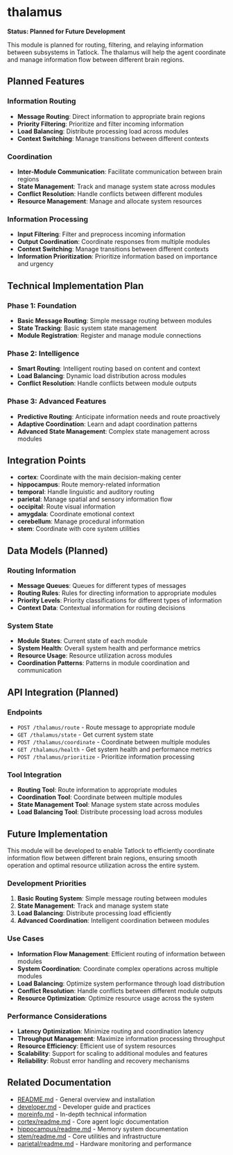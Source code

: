 # thalamus

**Status: Planned for Future Development**

This module is planned for routing, filtering, and relaying information between subsystems in Tatlock. The thalamus will help the agent coordinate and manage information flow between different brain regions.

## Planned Features

### Information Routing
- **Message Routing**: Direct information to appropriate brain regions
- **Priority Filtering**: Prioritize and filter incoming information
- **Load Balancing**: Distribute processing load across modules
- **Context Switching**: Manage transitions between different contexts

### Coordination
- **Inter-Module Communication**: Facilitate communication between brain regions
- **State Management**: Track and manage system state across modules
- **Conflict Resolution**: Handle conflicts between different modules
- **Resource Management**: Manage and allocate system resources

### Information Processing
- **Input Filtering**: Filter and preprocess incoming information
- **Output Coordination**: Coordinate responses from multiple modules
- **Context Switching**: Manage transitions between different contexts
- **Information Prioritization**: Prioritize information based on importance and urgency

## Technical Implementation Plan

### Phase 1: Foundation
- **Basic Message Routing**: Simple message routing between modules
- **State Tracking**: Basic system state management
- **Module Registration**: Register and manage module connections

### Phase 2: Intelligence
- **Smart Routing**: Intelligent routing based on content and context
- **Load Balancing**: Dynamic load distribution across modules
- **Conflict Resolution**: Handle conflicts between module outputs

### Phase 3: Advanced Features
- **Predictive Routing**: Anticipate information needs and route proactively
- **Adaptive Coordination**: Learn and adapt coordination patterns
- **Advanced State Management**: Complex state management across modules

## Integration Points

- **cortex**: Coordinate with the main decision-making center
- **hippocampus**: Route memory-related information
- **temporal**: Handle linguistic and auditory routing
- **parietal**: Manage spatial and sensory information flow
- **occipital**: Route visual information
- **amygdala**: Coordinate emotional context
- **cerebellum**: Manage procedural information
- **stem**: Coordinate with core system utilities

## Data Models (Planned)

### Routing Information
- **Message Queues**: Queues for different types of messages
- **Routing Rules**: Rules for directing information to appropriate modules
- **Priority Levels**: Priority classifications for different types of information
- **Context Data**: Contextual information for routing decisions

### System State
- **Module States**: Current state of each module
- **System Health**: Overall system health and performance metrics
- **Resource Usage**: Resource utilization across modules
- **Coordination Patterns**: Patterns in module coordination and communication

## API Integration (Planned)

### Endpoints
- `POST /thalamus/route` - Route message to appropriate module
- `GET /thalamus/state` - Get current system state
- `POST /thalamus/coordinate` - Coordinate between multiple modules
- `GET /thalamus/health` - Get system health and performance metrics
- `POST /thalamus/prioritize` - Prioritize information processing

### Tool Integration
- **Routing Tool**: Route information to appropriate modules
- **Coordination Tool**: Coordinate between multiple modules
- **State Management Tool**: Manage system state across modules
- **Load Balancing Tool**: Distribute processing load across modules

## Future Implementation

This module will be developed to enable Tatlock to efficiently coordinate information flow between different brain regions, ensuring smooth operation and optimal resource utilization across the entire system.

### Development Priorities
1. **Basic Routing System**: Simple message routing between modules
2. **State Management**: Track and manage system state
3. **Load Balancing**: Distribute processing load efficiently
4. **Advanced Coordination**: Intelligent coordination between modules

### Use Cases
- **Information Flow Management**: Efficient routing of information between modules
- **System Coordination**: Coordinate complex operations across multiple modules
- **Load Balancing**: Optimize system performance through load distribution
- **Conflict Resolution**: Handle conflicts between different module outputs
- **Resource Optimization**: Optimize resource usage across the system

### Performance Considerations
- **Latency Optimization**: Minimize routing and coordination latency
- **Throughput Management**: Maximize information processing throughput
- **Resource Efficiency**: Efficient use of system resources
- **Scalability**: Support for scaling to additional modules and features
- **Reliability**: Robust error handling and recovery mechanisms

## Related Documentation

- [README.md](../README.md) - General overview and installation
- [developer.md](../developer.md) - Developer guide and practices
- [moreinfo.md](../moreinfo.md) - In-depth technical information
- [cortex/readme.md](../cortex/readme.md) - Core agent logic documentation
- [hippocampus/readme.md](../hippocampus/readme.md) - Memory system documentation
- [stem/readme.md](../stem/readme.md) - Core utilities and infrastructure
- [parietal/readme.md](../parietal/readme.md) - Hardware monitoring and performance
